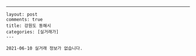 ---
    layout: post
    comments: true
    title: 강원도 동해시
    categories: [실거래가]
    ---

    2021-06-10 실거래 정보가 없습니다.

    